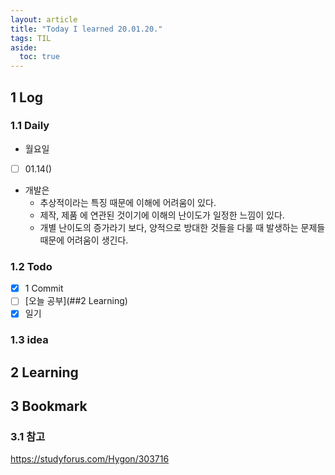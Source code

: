 ```yaml
---
layout: article
title: "Today I learned 20.01.20."
tags: TIL
aside:
  toc: true
---
```


## 1 Log

### 1.1 Daily

- 월요일
- [ ] 01.14()
- 개발은
  - 추상적이라는 특징 때문에 이해에 어려움이 있다.
  - 제작, 제품 에 연관된 것이기에 이해의 난이도가 일정한 느낌이 있다.
  - 개별 난이도의 증가라기 보다, 양적으로 방대한 것들을 다룰 때 발생하는 문제들 때문에 어려움이 생긴다.


### 1.2 Todo

- [x] 1 Commit
- [ ] [오늘 공부](##2 Learning)
- [x] 일기

### 1.3 idea




## 2 Learning




## 3 Bookmark
### 3.1 참고

https://studyforus.com/Hygon/303716